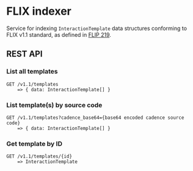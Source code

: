 # FLIX indexer

Service for indexing `InteractionTemplate` data structures conforming to FLIX v1.1 standard, as defined in [FLIP 219](https://github.com/onflow/flips/blob/main/application/20230330-interaction-templates-1.1.0.md).

## REST API

### List all templates
```
GET /v1.1/templates
    => { data: InteractionTemplate[] }
```

### List template(s) by source code
```
GET /v1.1/templates?cadence_base64={base64 encoded cadence source code}
    => { data: InteractionTemplate[] }
```

### Get template by ID
```
GET /v1.1/templates/{id}
    => InteractionTemplate
```

